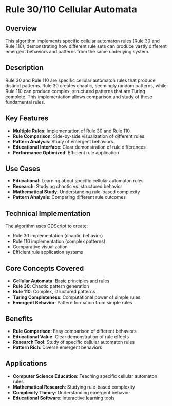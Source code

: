 # Rule 30/110 Cellular Automata

## Overview
This algorithm implements specific cellular automaton rules (Rule 30 and Rule 110), demonstrating how different rule sets can produce vastly different emergent behaviors and patterns from the same underlying system.

## Description
Rule 30 and Rule 110 are specific cellular automaton rules that produce distinct patterns. Rule 30 creates chaotic, seemingly random patterns, while Rule 110 can produce complex, structured patterns that are Turing complete. This implementation allows comparison and study of these fundamental rules.

## Key Features
- **Multiple Rules**: Implementation of Rule 30 and Rule 110
- **Rule Comparison**: Side-by-side visualization of different rules
- **Pattern Analysis**: Study of emergent behaviors
- **Educational Interface**: Clear demonstration of rule differences
- **Performance Optimized**: Efficient rule application

## Use Cases
- **Educational**: Learning about specific cellular automaton rules
- **Research**: Studying chaotic vs. structured behavior
- **Mathematical Study**: Understanding rule-based complexity
- **Pattern Analysis**: Comparing different rule outcomes

## Technical Implementation
The algorithm uses GDScript to create:
- Rule 30 implementation (chaotic behavior)
- Rule 110 implementation (complex patterns)
- Comparative visualization
- Efficient rule application systems

## Core Concepts Covered
- **Cellular Automata**: Basic principles and rules
- **Rule 30**: Chaotic pattern generation
- **Rule 110**: Complex, structured patterns
- **Turing Completeness**: Computational power of simple rules
- **Emergent Behavior**: Pattern formation from simple rules

## Benefits
- **Rule Comparison**: Easy comparison of different behaviors
- **Educational Value**: Clear demonstration of rule effects
- **Research Tool**: Study of specific cellular automaton rules
- **Pattern Rich**: Diverse emergent behaviors

## Applications
- **Computer Science Education**: Teaching specific cellular automaton rules
- **Mathematical Research**: Studying rule-based complexity
- **Complexity Theory**: Understanding emergent behavior
- **Educational Software**: Interactive learning tools

